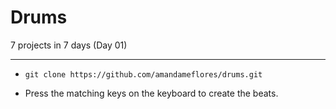 # Drums 

7 projects in 7 days (Day 01)

--------------------------------------------------------

- `git clone https://github.com/amandameflores/drums.git`

- Press the matching keys on the keyboard to create the beats.





